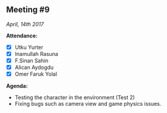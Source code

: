 Meeting #9
----------
*April, 14th 2017*


**Attendance:**
- [x] Utku Yurter
- [x] Inamullah Rasuna
- [x] F.Sinan Sahin
- [x] Alican Aydogdu
- [x] Omer Faruk Yolal 

**Agenda:**
- Testing the character in the environment (Test 2)
- Fixing bugs such as camera view and game physics issues.
